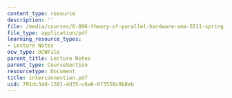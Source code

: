 ```yaml
---
content_type: resource
description: ''
file: /media/courses/6-896-theory-of-parallel-hardware-sma-5511-spring-2004/791dc34d1381dd35c6a66f3558c8b8eb_interconnection.pdf
file_type: application/pdf
learning_resource_types:
- Lecture Notes
ocw_type: OCWFile
parent_title: Lecture Notes
parent_type: CourseSection
resourcetype: Document
title: interconnection.pdf
uid: 791dc34d-1381-dd35-c6a6-6f3558c8b8eb
---
```

